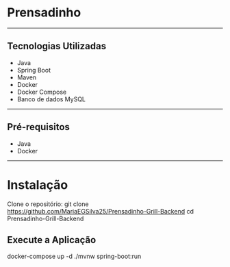 # Prensadinho
---

## Tecnologias Utilizadas

- Java
- Spring Boot
- Maven
- Docker
- Docker Compose
- Banco de dados MySQL

---

## Pré-requisitos

- Java 
- Docker

---

# Instalação
Clone o repositório:
git clone https://github.com/MariaEGSilva25/Prensadinho-Grill-Backend
cd Prensadinho-Grill-Backend

## Execute a Aplicação

docker-compose up -d
./mvnw spring-boot:run

